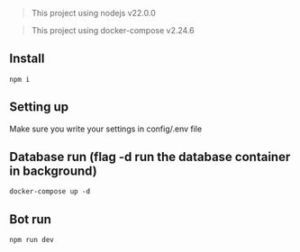 > This project using nodejs v22.0.0

> This project using docker-compose v2.24.6

## Install

```shell
npm i
```

## Setting up

Make sure you write your settings in config/.env file

## Database run (flag -d run the database container in background)

```shell
docker-compose up -d
```

## Bot run

```shell
npm run dev
```
